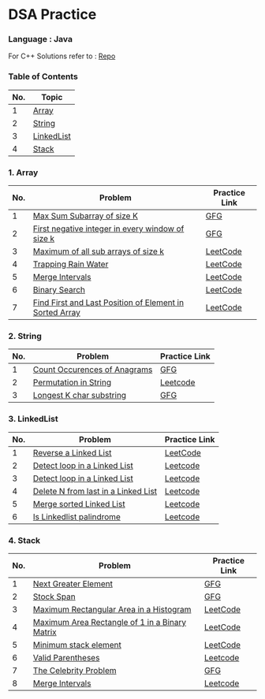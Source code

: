 # DSA Practice 

### Language : Java
For C++ Solutions refer to : [Repo](https://github.com/pr7prashant/dsa-practice)

### Table of Contents
| No. | Topic |
| --- | --------- |
|1  | [Array](#1-Array) | 
|2  | [String](#2-String) |
|3  | [LinkedList](#3-LinkedList) |
|4  | [Stack](#4-Stack) |


### 1. Array
| No. | Problem | Practice Link |
| --- | --------- | --------- |
|1  | [Max Sum Subarray of size K](https://github.com/akshayPendbhaje/DSA-Practice/blob/main/Array/MaxSubArrSizeK.java) | [GFG](https://practice.geeksforgeeks.org/problems/max-sum-subarray-of-size-k5313/1#) |
|2  | [First negative integer in every window of size k](https://github.com/akshayPendbhaje/DSA-Practice/blob/main/Array/FirstNegative.java) | [GFG](https://practice.geeksforgeeks.org/problems/first-negative-integer-in-every-window-of-size-k3345/1#) |
|3  | [Maximum of all sub arrays of size k](https://github.com/akshayPendbhaje/DSA-Practice/blob/main/Array/MaximumOfSubArrays.java) | [LeetCode](https://leetcode.com/problems/sliding-window-maximum/) |
|4  | [Trapping Rain Water](https://github.com/gopronooob/DSA-Practice/blob/main/Array/TrappingRainWater.java) | [LeetCode](https://leetcode.com/problems/trapping-rain-water/) |
|5  | [Merge Intervals](https://github.com/gopronooob/DSA-Practice/blob/main/Array/MergeIntervals.java) | [LeetCode](https://leetcode.com/problems/merge-intervals/) |
|6  | [Binary Search](https://github.com/gopronooob/DSA-Practice/blob/main/Array/BinarySearch.java) | [LeetCode](https://leetcode.com/problems/binary-search/) |
|7  | [Find First and Last Position of Element in Sorted Array]() | [LeetCode](https://leetcode.com/problems/find-first-and-last-position-of-element-in-sorted-array/) |


### 2. String
| No. | Problem | Practice Link |
| --- | --------- | --------- |
|1  | [Count Occurences of Anagrams](https://github.com/akshayPendbhaje/DSA-Practice/blob/main/Array/AnagramOccure.java) | [GFG](https://practice.geeksforgeeks.org/problems/count-occurences-of-anagrams5839/1#) |
|2| [Permutation in String](https://github.com/gopronooob/DSA-Practice/blob/main/Array/PermutationInString.java)|[Leetcode](https://leetcode.com/problems/permutation-in-string/)
|3| [Longest K char substring ](https://github.com/gopronooob/DSA-Practice/blob/main/Array/LongestKcharSubStr.java)|[GFG](https://practice.geeksforgeeks.org/problems/longest-k-unique-characters-substring0853/)


### 3. LinkedList
| No. | Problem | Practice Link |
| --- | --------- | --------- |
|1  | [Reverse a Linked List](https://github.com/gopronooob/DSA-Practice/blob/main/LinkedList/ReverseLinkedList.java) | [LeetCode](https://leetcode.com/problems/reverse-linked-list/) |
|2  | [Detect loop in a Linked List](https://github.com/gopronooob/DSA-Practice/blob/main/LinkedList/DetectLoop.java) | [Leetcode](https://leetcode.com/problems/linked-list-cycle/) |
|3  | [Detect loop in a Linked List](https://github.com/gopronooob/DSA-Practice/blob/main/LinkedList/DeleteNodeInLinkedList.java) | [Leetcode](https://leetcode.com/problems/delete-node-in-a-linked-list/) |
|4  | [Delete N from last in a Linked List](https://github.com/gopronooob/DSA-Practice/blob/main/LinkedList/DeleteNnodeFromLast.java) | [Leetcode](https://leetcode.com/problems/remove-nth-node-from-end-of-list/) |
|5  | [Merge sorted Linked List](https://github.com/gopronooob/DSA-Practice/blob/main/LinkedList/MergeSortedLinkedList.java) | [Leetcode](https://leetcode.com/problems/merge-two-sorted-lists/) |
|6  | [Is Linkedlist palindrome](https://github.com/gopronooob/DSA-Practice/blob/main/LinkedList/PalindromeLinkedList.java) | [Leetcode](https://leetcode.com/problems/palindrome-linked-list/) |


### 4. Stack
| No. | Problem | Practice Link |
| --- | --------- | --------- |
|1  | [Next Greater Element](https://github.com/gopronooob/DSA-Practice/blob/main/Stack/NextGreaterElement.java) | [GFG](https://practice.geeksforgeeks.org/problems/next-larger-element-1587115620/1#) |
|2  | [Stock Span](https://github.com/gopronooob/DSA-Practice/blob/main/Stack/StockSpan.java) | [GFG](https://practice.geeksforgeeks.org/problems/stock-span-problem-1587115621/1#) |
|3  | [Maximum Rectangular Area in a Histogram](https://github.com/gopronooob/DSA-Practice/blob/main/Stack/MaxAreaHistogram.java) | [LeetCode](https://leetcode.com/problems/largest-rectangle-in-histogram/) |
|4  | [Maximum Area Rectangle of 1 in a Binary Matrix](https://github.com/gopronooob/DSA-Practice/blob/main/Stack/MaxAreaRectInBinaryMatrix.java) | [LeetCode](https://leetcode.com/problems/maximal-rectangle/) |
|5  | [Minimum stack element ](https://github.com/gopronooob/DSA-Practice/blob/main/Stack/MinElementStack.java) | [LeetCode](https://leetcode.com/problems/min-stack/) |
|6  | [Valid Parentheses](https://github.com/gopronooob/DSA-Practice/blob/main/Stack/ValidParanthese.java) | [Leetcode](https://leetcode.com/problems/valid-parentheses/) |
|7  | [The Celebrity Problem](https://github.com/gopronooob/DSA-Practice/blob/main/Stack/CelebrityProblem.java) | [GFG](https://practice.geeksforgeeks.org/problems/the-celebrity-problem/1) |
|8  | [Merge Intervals](https://github.com/gopronooob/DSA-Practice/blob/main/Stack/MergeInterval.java) | [Leetcode](https://leetcode.com/problems/merge-intervals/) |
 
